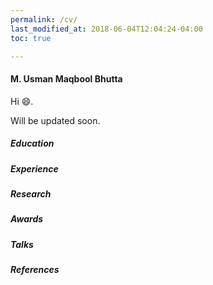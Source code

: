 ```yaml
---
permalink: /cv/
last_modified_at: 2018-06-04T12:04:24-04:00
toc: true

---
```


#### M. Usman Maqbool Bhutta

Hi :smile:.

Will be updated soon.

##### Education

##### Experience

##### Research

##### Awards

##### Talks

##### References

